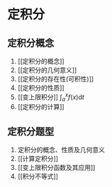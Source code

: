 # 定积分

## 定积分概念

1. [[定积分的概念]]
2. [[定积分的几何意义]]
3. [[定积分的存在性(可积性)]]
4. [[定积分的性质]]
5. [[变上限积分]] $\int_a^x f(x)\mathrm{d}t$
6. [[定积分的计算]]

## 定积分题型

1. 定积分的概念、性质及几何意义
2. [[计算定积分]]
3. [[变上限积分函数及其应用]]
4. [[积分不等式]]
